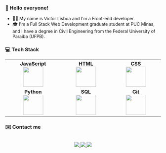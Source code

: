 ### 👋 Hello everyone!
- 👨‍💻 My name is Victor Lisboa and I'm a Front-end developer.
- :mortar_board: I'm a Full Stack Web Development graduate student at PUC Minas, and I have a degree in Civil Engineering from the Federal University of Paraiba (UFPB). 

### 💻 Tech Stack 
<table align="center">
<tr>
<td align="center" width="15%">
<span><b><center>JavaScript</center></b></span> 
<img height=65px src="https://img.icons8.com/color/2x/javascript.png"> 
</td>
<td align="center" width="15%">
<span><b><center>HTML</center></b></span> 
<img height=65px src="https://img.icons8.com/color/2x/html-5.png"> 
</td>
 <td align="center" width="15%">
<span><b><center>CSS</center></b></span> 
<img height=65px src="https://img.icons8.com/color/2x/css3.png"> 
</td>
 </tr>
<td align="center" width="15%">
<span><b><center>Python</center></b></span> 
<img height=65px src="https://img.icons8.com/color/2x/python.png"> 
</td>
 <td align="center" width="15%">
<span><b><center>SQL</center></b></span> 
<img height=65px src="https://img.icons8.com/ios-filled/2x/sql.png"> 
</td>
<td align="center" width="15%">
<span><b><center>Git</center></b></span> 
<img height=65px src="https://cdn.svgporn.com/logos/git-icon.svg"> 
</td>

</tr>

</table>


### ✉️ Contact me

<p align="center">
  <br/>
  <a href="https://www.linkedin.com/in/jvclisboa/">
    <img src="https://img.shields.io/badge/LinkedIn-%230077B5.svg?&style=flat-square&logo=linkedin&logoColor=white">
  </a>
  
  <a href="https://github.com/jvclisboa">
    <img src="https://img.shields.io/badge/Github-%230A0A0A.svg?&style=flat-square&logo=Github&logoColor=white">  
  </a>

  <a href="https://twitter.com/jvictorcl">
    <img src="https://img.shields.io/badge/twitter-%230077D4.svg?&style=flat-square&logo=twitter&logoColor=white">
  </a>
</p>
<!---
jvclisboa/jvclisboa is a ✨ special ✨ repository because its `README.md` (this file) appears on your GitHub profile.
You can click the Preview link to take a look at your changes.
--->
